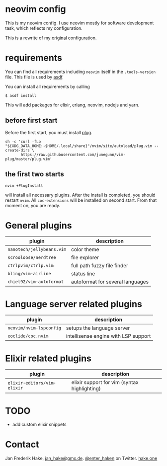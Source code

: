 # neovim config

This is my neovim config.
I use neovim mostly for software development task, which reflects my configuration.

This is a rewrite of my [original][1] configuration.

# requirements

You can find all requirements including `neovim` itself in the `.tools-version` file.
This file is used by [asdf][2].

You can install all requirements by calling

```
$ asdf install
``` 

This will add packages for elixir, erlang, neovim, nodejs and yarn.

## before first start

Before the first start, you must install [plug][3].

```
sh -c 'curl -fLo "${XDG_DATA_HOME:-$HOME/.local/share}"/nvim/site/autoload/plug.vim --create-dirs \
       https://raw.githubusercontent.com/junegunn/vim-plug/master/plug.vim'
```

## the first two starts

```
nvim +PlugInstall
```

will install all necessary plugins.
After the install is completed, you should restart `nvim`.
All `coc-extensions` will be installed on second start.
From that moment on, you are ready.

# General plugins 

| plugin                    | description                        |
| ------------------------- | ---------------------------------- |
| `nanotech/jellybeans.vim` | color theme                        |
| `scrooloose/nerdtree`     | file explorer                      |
| `ctrlpvim/ctrlp.vim`      | full path fuzzy file finder        |
| `bling/vim-airline`       | status line                        |
| `chiel92/vim-autoformat`  | autoformat for several languages   |

# Language server related plugins

| plugin                    | description                          |
| ------------------------- | ------------------------------------ |
| `neovim/nvim-lspconfig`   | setups the language server           |
| `eoclide/coc.nvim`        | intellisense engine with LSP support |

# Elixir related plugins

| plugin                      | description                                  | 
| --------------------------- | -------------------------------------------- | 
| `elixir-editors/vim-elixir` | elixir support for vim (syntax highlighting) |

# TODO 

* add custom elixir snippets

# Contact

Jan Frederik Hake, <jan_hake@gmx.de>. [@enter_haken](https://twitter.com/enter_haken) on Twitter. [hake.one](https://hake.one)

[1]: https://github.com/enter-haken/dotfiles/blob/master/conf/vimrc
[2]: https://github.com/asdf-vm/asdf
[3]: https://github.com/junegunn/vim-plug

